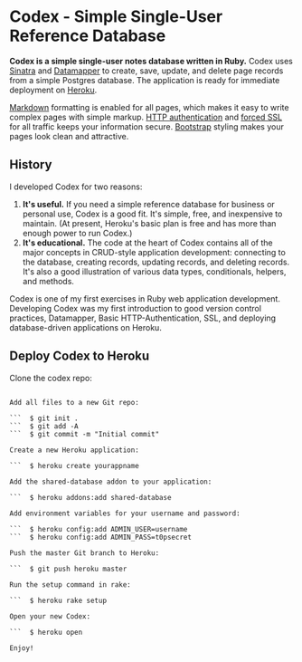 Codex - Simple Single-User Reference Database
=============================================

**Codex is a simple single-user notes database written in Ruby.** Codex uses [Sinatra](http://www.sinatrarb.com/) and [Datamapper](http://datamapper.org/) to create, save, update, and delete page records from a simple Postgres database. The application is ready for immediate deployment on [Heroku](http://www.heroku.com/).

[Markdown](http://daringfireball.net/projects/markdown/basics) formatting is enabled for all pages, which makes it easy to write complex pages with simple markup. [HTTP authentication](http://www.sinatrarb.com/faq.html#auth) and [forced SSL](https://github.com/tobmatth/rack-ssl-enforcer) for all traffic keeps your information secure. [Bootstrap](http://twitter.github.com/bootstrap/) styling makes your pages look clean and attractive.

History
-------

I developed Codex for two reasons:

1. **It's useful.** If you need a simple reference database for business or personal use, Codex is a good fit. It's simple, free, and inexpensive to maintain. (At present, Heroku's basic plan is free and has more than enough power to run Codex.)
2. **It's educational.** The code at the heart of Codex contains all of the major concepts in CRUD-style application development: connecting to the database, creating records, updating records, and deleting records. It's also a good illustration of various data types, conditionals, helpers, and methods.

Codex is one of my first exercises in Ruby web application development. Developing Codex was my first introduction to good version control practices, Datamapper, Basic HTTP-Authentication, SSL, and deploying database-driven applications on Heroku.

Deploy Codex to Heroku
----------------------

Clone the codex repo:

```  $ git clone 

Add all files to a new Git repo:

```  $ git init .
```  $ git add -A
```  $ git commit -m "Initial commit"

Create a new Heroku application:

```  $ heroku create yourappname

Add the shared-database addon to your application:

```  $ heroku addons:add shared-database    

Add environment variables for your username and password:

```  $ heroku config:add ADMIN_USER=username
```  $ heroku config:add ADMIN_PASS=t0psecret
  
Push the master Git branch to Heroku:

```  $ git push heroku master
  
Run the setup command in rake:

```  $ heroku rake setup
  
Open your new Codex:

```  $ heroku open
  
Enjoy!